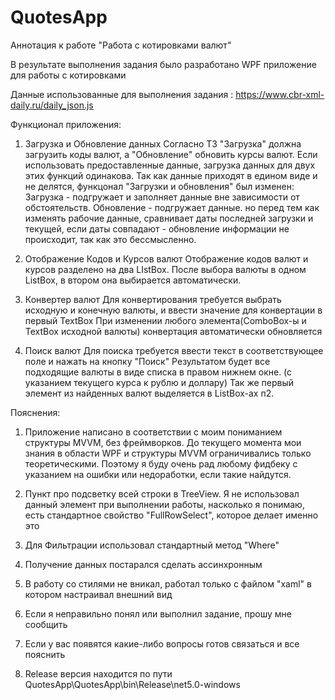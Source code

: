 # QuotesApp
Аннотация к работе "Работа с котировками валют"

В результате выполнения задания было разработано WPF приложение для работы с котировками

Данные использованные для выполнения задания : https://www.cbr-xml-daily.ru/daily_json.js

Функционал приложения:
1. Загрузка и Обновление данных
	Согласно ТЗ "Загрузка" должна загрузить коды валют, а "Обновление" обновить курсы валют.
	Если использовать предоставленные данные, загрузка данных для двух этих функций одинакова.
	Так как данные приходят в едином виде и не делятся, функцонал "Загрузки и обновления" был изменен:
		Загрузка - подгружает и заполняет данные вне зависимости от обстоятельств.
		Обновление - подгружает данные. но перед тем как изменять рабочие данные, сравнивает даты последней загрузки и текущей,
					если даты совпадают - обновление информации не происходит, так как это бессмысленно.

2. Отображение Кодов и Курсов валют
	Отображение кодов валют и курсов разделено на два LIstBox.
	После выбора валюты в одном ListBox, в втором она выбирается автоматически.

3. Конвертер валют
	Для конвертирования требуется выбрать исходную и конечную валюты, и ввести значение для конвертации в первый TextBox
	При изменении любого элемента(ComboBox-ы и TextBox исходной валюты) конвертация автоматически обновляется

4. Поиск валют
	Для поиска требуется ввести текст в соответствующее поле и нажать на кнопку "Поиск"
	Результатом будет все подходящие валюты в виде списка в правом нижнем окне.
	(с указанием текущего курса к рублю и доллару)
	Так же первый элемент из найденных валют выделяется в ListBox-ах п2.

Пояснения:
1. Приложение написано в соответствии с моим пониманием структуры MVVM, без фреймворков.
	До текущего момента мои знания в области WPF и структуры MVVM ограничивались только теоретическими.
	Поэтому я буду очень рад любому фидбеку с указанием на ошибки или недоработки, если такие найдутся.

2. Пункт про подсветку всей строки в TreeView.
	Я не использовал данный элемент при выполнении работы, насколько я понимаю, есть стандартное свойство "FullRowSelect", которое делает именно это

3. Для Фильтрации использовал стандартный метод "Where"

4. Получение данных постарался сделать ассинхронным

5. В работу со стилями не вникал, работал только с файлом "xaml" в котором настраивал внешний вид

6. Если я неправильно понял или выполнил задание, прошу мне сообщить

7. Если у вас появятся какие-либо вопросы готов связаться и все пояснить

8. Release версия находится по пути QuotesApp\QuotesApp\bin\Release\net5.0-windows
